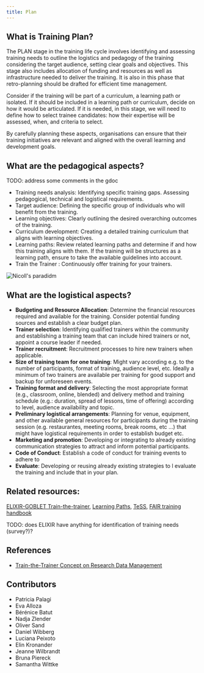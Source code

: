 ```yaml
---
title: Plan
---
```


## What is Training Plan?

The PLAN stage in the training life cycle involves identifying and assessing training needs to outline the logistics and pedagogy of the training considering the target audience, setting clear goals and objectives. This stage also includes allocation of funding and resources as well as infrastructure needed to deliver the training. It is also in this phase that retro-planning should be drafted for efficient time management.

Consider if the training will be part of a curriculum, a learning path or isolated. If it should be included in a learning path or curriculum, decide on how it would be articulated. If it is needed, in this stage, we will need to define how to select trainee candidates: how their expertise will be assessed, when, and criteria to select.

By carefully planning these aspects, organisations can ensure that their training initiatives are relevant and aligned with the overall learning and development goals.

## What are the pedagogical aspects?

TODO: address some comments in the gdoc

- Training needs analysis: Identifying specific training gaps. Assessing pedagogical, technical and logistical requirements.
- Target audience: Defining the specific group of individuals who will benefit from the training.
- Learning objectives: Clearly outlining the desired overarching outcomes of the training.
- Curriculum development: Creating a detailed training curriculum that aligns with learning objectives.
- Learning paths: Review related learning paths and determine if and how this training aligns with them. If the training will be structures as a learning path, ensure to take the available guidelines into account.
- Train the Trainer : Continuously offer training for your trainers. 

![Nicoll's paradidm](assets/img/screenshots/allegra-via-f1000.png)

## What are the logistical aspects?

* **Budgeting and Resource Allocation**: Determine the financial resources required and available for the training. Consider potential funding sources and establish a clear budget plan.
* **Trainer selection**: Identifying qualified trainers within the community and establishing a training team that can include hired trainers or not, appoint a course leader if needed. 
* **Trainer recruitment**:  Recruitment processes to hire new trainers when applicable. 
* **Size of training team for one training**: Might vary according e.g. to the number of participants, format of training, audience level, etc. Ideally a minimum of two trainers are available per training for good support and backup for unforeseen events.
* **Training format and delivery**: Selecting the most appropriate format (e.g., classroom, online, blended) and delivery method and training schedule (e.g.: duration, spread of lessons, time of offering) according to level, audience availability and topic.
* **Preliminary logistical arrangements**: Planning for venue, equipment, and other available general resources for participants during the training session (e.g. restaurantes, meeting rooms, break rooms, etc …) that might have  logistical requirements in order to establish budget etc. 
* **Marketing and promotion**: Developing or integrating to already existing  communication strategies to attract and inform potential participants.
* **Code of Conduct**: Establish a code of conduct for training events to adhere to
* **Evaluate**: Developing or reusing already existing strategies to l evaluate the training and include that in your plan.

## Related resources: 
[ELIXIR-GOBLET Train-the-trainer](train-the-trainer), [Learning Paths](learning-paths), [TeSS](tess), [FAIR training handbook](fair-training-handbook)

TODO: does ELIXIR have anything for identification of training needs (survey?)?

## References	
- [Train-the-Trainer Concept on Research Data Management](https://doi.org/10.5281/zenodo.13927613)

## Contributors

* Patricia Palagi 
* Eva Alloza 
* Bérénice Batut
* Nadja Zlender
* Oliver Sand
* Daniel Wibberg 
* Luciana Peixoto
* Elin Kronander
* Jeanne Wilbrandt
* Bruna Piereck
* Samantha Wittke




